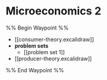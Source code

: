 # Microeconomics 2
%% Begin Waypoint %%
- [[consumer-theory.excalidraw]]
- **problem sets**
	- [[problem set 1]]
- [[producer-theory.excalidraw]]

%% End Waypoint %%

    